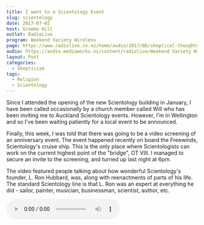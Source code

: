 ```yaml
---
title: I went to a Scientology Event
slug: scientology
date: 2017-07-02
host: Graeme Hill
outlet: RadioLive
program: Weekend Variety Wireless
page: https://www.radiolive.co.nz/home/audio/2017/06/skeptical-thoughts-with-mark-honeychurch1.html
audio: https://audio.mediaworks.nz/content/radiolive/Weekend Variety Wireless/July 17/02_07_17_Skeptical.mp3
layout: Post
categories:
  - Skepticism
tags:
  - Religion
  - Scientology
---
```


Since I attended the opening of the new Scientology building in January, I have been called occasionally by a church member called Will who has been inviting me to Auckland Scientology events. However, I'm in Wellington and so I've been waiting patiently for a local event to be announced.

<!-- more -->

Finally, this week, I was told that there was going to be a video screening of an anniversary event. The event happened recently on board the Freewinds, Scientology's cruise ship. This is the only place where Scientologists can work on the current highest point of the "bridge", OT VIII. I managed to secure an invite to the screening, and turned up last night at 6pm.

The video featured people talking about how wonderful Scientology's founder, L. Ron Hubbard, was, along with reenactments of parts of his life. The standard Scientology line is that L. Ron was an expert at everything he did - sailor, painter, musician, businessman, scientist, author, etc.

<audio controls src="/media/audio/skepticism/Scientology.mp3" />

This church view of Hubbard appears to be in stark contrast to the facts, and it's a good exercise to contrast the biography on the lronhubbard.org website with the Wikipedia page for Hubbard:

> "in March 1942, he assumes command of a convoy escort vessel in the Atlantic, then a subchaser in the Pacific" vs "briefly commanding two ships, the USS YP-422 and USS PC-815. He was removed both times when his superiors found him incapable of command."

> "while recovering at Oak Knoll Naval Hospital from injuries sustained in combat" vs "The last few months of his active service were spent in a hospital, being treated for a duodenal ulcer"

The video focused on Hubbard's jaunts around Europe on a boat. Hubbard's "research" discovered that we have lived many lives, going back trillions of years - and that auditing can access these past lives. In an attempt to prove this hypothesis, L. Ron Hubbard decided to take a ship around the Mediterranean and dig up secrets that could only be known by someone who had lived a past life in the area.

Funnily, the video story neglected to mention what is nicely described on Wikipedia:

> "His expedition came to an end when Britain, Greece, Spain, Portugal, and Venezuela all closed their ports to his fleet."

Scientology, despite its denials, seems to run as a cult of personality, with many fantastical claims being made about L. Ron Hubbard. Truths appear to be stretched to breaking point

After the video screening, we talked a little about Scientology and were then given a demonstration of an eMeter. An E-meter consists of a device with dials and a needle, and two "cans" attached to the device via cables that you hold in your hand. It's basically a skin galvanometer. When you hold the cans, you complete an electrical circuit and the needle shows how well electricity from the device is able to pass through your body. In Scientology, these devices are used to measure the energy of a person's thoughts, and are a part of a process called auditing, where people "clear" detrimental thoughts by recounting them until the needle stops moving.

The demonstration of the E-meter was given on a young woman, Louise, who held the cans in her hands and was then pinched on the arm. The pinch caused the needle to move sharply to the right. Then Louise was asked to remember the pinch, at which point the needle moved to the right again. I can imagine how this would be a convincing proof to someone that the machine is, indeed, reading the "charge" of your thoughts.

However, there's a much more mundane explanation that the secretary of the NZ Skeptics found out when we played with the machines in January. He noticed that the tighter you hold the cans, the better the electrical connection and the easier electricity can flow. This makes the needle move. When someone is pinched, they are likely to squeeze the cans in anticipation, causing the needle to move. Similarly, when asked to recount the pain I can imagine a person unconsciously squeezing the cans again.

To test this, I picked up the cans myself and spent a few minutes ever so slightly changing the amount of pressure I was exerting on the cans by my grip. Sure enough, it became easy for me to control the needle and make it move to the left, move to the right or stay still at any point along the dial.

The people hosting the event were very friendly and kind, feeding us with pizza and giving us free pamphlets such as [The Way to Happiness](https://en.wikipedia.org/wiki/The_Way_to_Happiness):

[http://www.thewaytohappiness.org/](http://www.thewaytohappiness.org/)

The full audio of my evening is here:

<audio controls src="/media/audio/skepticism/MaidenVoyage.m4a" />
